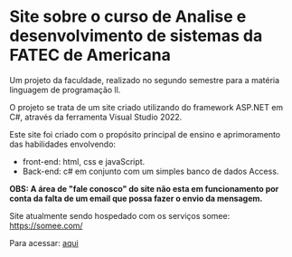 # Site sobre o curso de Analise e desenvolvimento de sistemas da FATEC de Americana

Um projeto da faculdade, realizado no segundo semestre para a matéria linguagem de programação ll.

O projeto se trata de um site criado utilizando do framework ASP.NET em C#, através da ferramenta Visual Studio 2022.

Este site foi criado com o propósito principal de ensino e aprimoramento das habilidades envolvendo:
 - front-end: html, css e javaScript. 
 - Back-end: c# em conjunto com um simples banco de dados Access.

**OBS: A área de "fale conosco" do site não esta em funcionamento por conta da falta de um email que possa fazer o envio da mensagem.** 

Site atualmente sendo hospedado com os serviços somee: https://somee.com/

Para acessar: [aqui](http://www.leonardobez.somee.com/)

